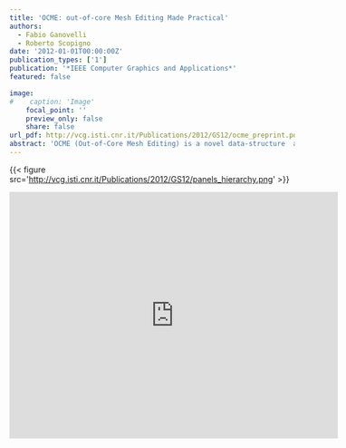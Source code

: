 ```yaml
---
title: 'OCME: out-of-core Mesh Editing Made Practical'
authors:
  - Fabio Ganovelli
  - Roberto Scopigno
date: '2012-01-01T00:00:00Z'
publication_types: ['1']
publication: '*IEEE Computer Graphics and Applications*'
featured: false

image:
#    caption: 'Image'
    focal_point: ''
    preview_only: false
    share: false
url_pdf: http://vcg.isti.cnr.it/Publications/2012/GS12/ocme_preprint.pdf
abstract: 'OCME (Out-of-Core Mesh Editing) is a novel data-structure  and related algorithms for out-of-core editing of large meshes. OCME uses a hashed multigrid where the triangles are inserted on the base of their size and position. This choice allows a rapid access and, on average, a constant construction time per triangle. Unlike previous approaches, no explicit hierarchy is maintained and therefore insertion/modification/deletion of data does not require costly refitting procedures. OCME stores attributes locally, for example it allows to assign vertex color only to a small subparts of the dataset, and naturally handles multiple-scale datasets.'
---
```

{{< figure src='http://vcg.isti.cnr.it/Publications/2012/GS12/panels_hierarchy.png' >}}
<iframe width="580" height="435" src="http://www.youtube.com/embed/JrpwGsbUfiw" frameborder="0" frameborder="0" allowfullscreen>

